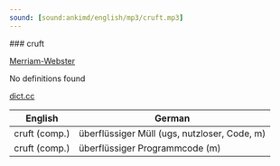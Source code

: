 ```yaml
---
sound: [sound:ankimd/english/mp3/cruft.mp3]
---
```


\### cruft

[Merriam-Webster](https://www.merriam-webster.com/dictionary/cruft)

No definitions found

[dict.cc](https://www.dict.cc/cruft)

| English        | German       |
| -------------- | ------------ |
| cruft (comp.) | überflüssiger Müll (ugs, nutzloser, Code, m) |
| cruft (comp.) | überflüssiger Programmcode (m) |
